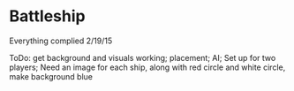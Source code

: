 # Battleship
Everything complied 2/19/15

ToDo: get background and visuals working; placement; AI; Set up for two players;
Need an image for each ship, along with red circle and white circle, make background blue
